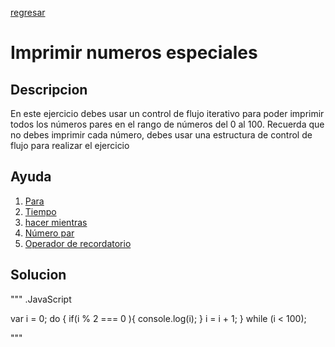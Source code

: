 [regresar](jueves14julio.md)
# Imprimir numeros especiales

## Descripcion
En este ejercicio debes usar un control de flujo iterativo para poder imprimir todos los números pares en el rango de números del 0 al 100. Recuerda que no debes imprimir cada número, debes usar una estructura de control de flujo para realizar el ejercicio

## Ayuda

1. [Para](https://developer.mozilla.org/en-US/docs/Web/JavaScript/Reference/Statements/for)
2. [Tiempo](https://developer.mozilla.org/en-US/docs/Web/JavaScript/Reference/Statements/while)
3. [hacer mientras](https://developer.mozilla.org/en-US/docs/Web/JavaScript/Reference/Statements/do...while)
4. [Número par](https://byjus.com/maths/even-numbers/)
5. [Operador de recordatorio](https://developer.mozilla.org/en-US/docs/Web/JavaScript/Reference/Operators/Remainder)


## Solucion

""" .JavaScript

var i = 0;
do {
  if(i % 2 === 0 ){
    console.log(i);
  }
  i = i + 1;
} while (i < 100);

"""